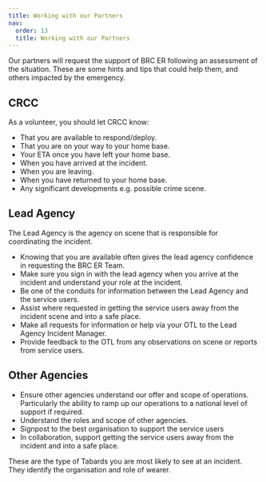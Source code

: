 ```yaml
---
title: Working with our Partners
nav:
  order: 13
  title: Working with our Partners
---
```


Our partners will request the support of BRC ER following an assessment of the situation. These are some hints and tips that could help them, and others impacted by the emergency.

## CRCC

As a volunteer, you should let CRCC know:

* That you are available to respond/deploy.
* That you are on your way to your home base.
* Your ETA once you have left your home base.
* When you have arrived at the incident.
* When you are leaving.
* When you have returned to your home base.
* Any significant developments e.g. possible crime scene.

## Lead Agency

The Lead Agency is the agency on scene that is responsible for coordinating the incident.

* Knowing that you are available often gives the lead agency confidence in requesting the BRC ER Team.
* Make sure you sign in with the lead agency when you arrive at the incident and understand your role at the incident.
* Be one of the conduits for information between the Lead Agency and the service users.
* Assist where requested in getting the service users away from the incident scene and into a safe place.
* Make all requests for information or help via your OTL to the Lead Agency Incident Manager.
* Provide feedback to the OTL from any observations on scene or reports from service users.

## Other Agencies

* Ensure other agencies understand our offer and scope of operations.  Particularly the ability to ramp up our operations to a national level of support if required.
* Understand the roles and scope of other agencies.
* Signpost to the best organisation to support the service users
* In collaboration, support getting the service users away from the incident and into a safe place.

These are the type of Tabards you are most likely to see at an incident.  They identify the organisation and role of wearer.

<!-- TODO - fix these links

![People wearing tabards](../pages/images/tabard-1.png)
![People wearing different tabards](../pages/images/tabard-2.png)
-->